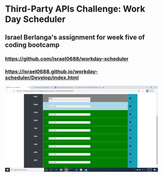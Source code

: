 # Third-Party APIs Challenge: Work Day Scheduler

## Israel Berlanga's assignment for week five of coding bootcamp

### https://github.com/israel0688/workday-scheduler

### https://israel0688.github.io/workday-scheduler/Develop/index.html

![alt "screenshot"](https://github.com/israel0688/workday-scheduler/blob/master/Develop/workday.png)


